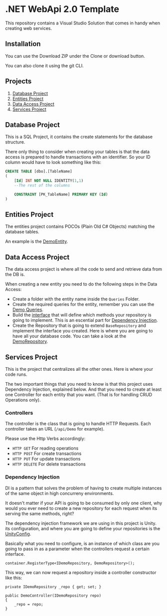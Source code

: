# .NET WebApi 2.0 Template
This repository contains a Visual Studio Solution that comes in handy when creating web services.

## Installation

You can use the Download ZIP under the Clone or download button.

You can also clone it using the git CLI.

## Projects
1. [Database Project](#database-project)
2. [Entities Project](#entities-project)
3. [Data Access Project](#data-access-project)
4. [Services Project](#services-project)

## Database Project
This is a SQL Project, it contains the create statements for the database structure.

There only thing to consider when creating your tables is that the data access is prepared to handle transactions with an identifier. So your ID column would have to look something like this:

```SQL
CREATE TABLE [dbo].[TableName] 
(
    [Id] INT NOT NULL IDENTITY(1,1)
    --The rest of the columns

    CONSTRAINT [PK_TableName] PRIMARY KEY (Id)
)
```

## Entities Project
The entities project contains POCOs (Plain Old C# Objects) matching the database tables.

An example is the [DemoEntity](../Entities/DemoEntity,cs).

## Data Access Project
The data access project is where all the code to send and retrieve data from the DB is.

When creating a new entity you need to do the following steps in the Data Access:
* Create a folder with the entity name inside the `Queries` Folder.
* Create the required queries for the entity, remember you can use the [Demo Queries](/DataAccess/Interfaces/IDemoRepository.cs).
* Build the [interface](/DataAccess/Interfaces) that will define which methods your repository is going to implement. This is an escential part for [Dependency Injection](#dependency-injection).
* Create the Repository that is going to extend `BaseRepository` and implement the interface you created. Here is where you are going to have all your database code. You can take a look at the [DemoRepository](/DataAccess/Repositories/DemoRepository.cs).


## Services Project
This is the project that centralizes all the other ones. Here is where your code runs.

The two important things that you need to know is that this project uses Dependency Injection, explained below. And that you need to create at least one Controller for each entity that you want. (That is for handling CRUD Operations only).

### Controllers
The controller is the class that is going to handle HTTP Requests. Each controller takes an URL (`/api/Demo` for example). 

Please use the Http Verbs accordingly:
* `HTTP GET` For reading operations
* `HTTP POST` For create transactions
* `HTTP PUT` For update transactions
* `HTTP DELETE` For delete transactions

### Dependency Injection
DI is a pattern that solves the problem of having to create multiple instances of the same object in high concurreny environments.

It doesn't matter if your API is going to be consumed by only one client, why would you ever need to create a new repository for each request when its serving the same methods, right?

The dependency injection framework we are using in this project is Unity. its configuration, and where you are going to define your repositories is the [UnityConfig](/Services/App_Start/UnityConfig.cs).

Basically what you need to configure, is an instance of which class are you going to pass in as a parameter when the controllers request a certain interface.

```Csharp
container.RegisterType<IDemoRepository, DemoRepository>();
```

This way, we can now request a repository inside a controller constructor like this:

```Csharp
private IDemoRepository _repo { get; set; }

public DemoController(IDemoRepository repo)
{
    _repo = repo;
}
```

